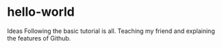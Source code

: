 # hello-world
Ideas
Following the basic tutorial is all. 
Teaching my friend and explaining the features of Github.
